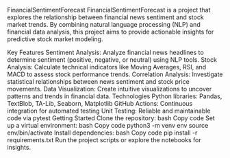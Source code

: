 FinancialSentimentForecast
FinancialSentimentForecast is a project that explores the relationship between financial news sentiment and stock market trends. By combining natural language processing (NLP) and financial data analysis, this project aims to provide actionable insights for predictive stock market modeling.

Key Features
Sentiment Analysis: Analyze financial news headlines to determine sentiment (positive, negative, or neutral) using NLP tools.
Stock Analysis: Calculate technical indicators like Moving Averages, RSI, and MACD to assess stock performance trends.
Correlation Analysis: Investigate statistical relationships between news sentiment and stock price movements.
Data Visualization: Create intuitive visualizations to uncover patterns and trends in financial data.
Technologies
Python libraries: Pandas, TextBlob, TA-Lib, Seaborn, Matplotlib
GitHub Actions: Continuous integration for automated testing
Unit Testing: Reliable and maintainable code via pytest
Getting Started
Clone the repository:
bash
Copy code
Set up a virtual environment:
bash
Copy code
python3 -m venv env
source env/bin/activate
Install dependencies:
bash
Copy code
pip install -r requirements.txt
Run the project scripts or explore the notebooks for insights.
